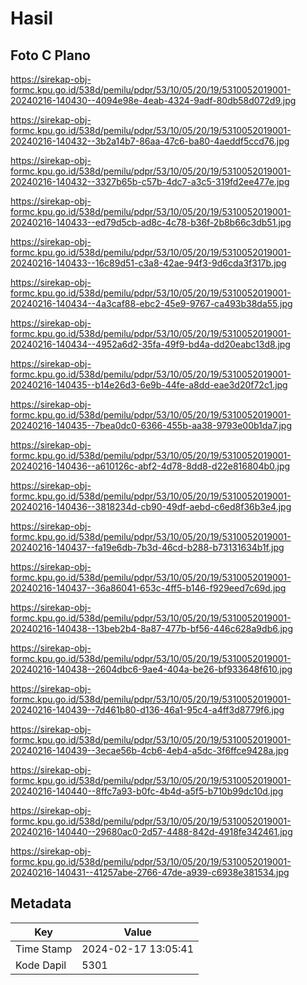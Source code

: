 # Hasil

## Foto C Plano

https://sirekap-obj-formc.kpu.go.id/538d/pemilu/pdpr/53/10/05/20/19/5310052019001-20240216-140430--4094e98e-4eab-4324-9adf-80db58d072d9.jpg

https://sirekap-obj-formc.kpu.go.id/538d/pemilu/pdpr/53/10/05/20/19/5310052019001-20240216-140432--3b2a14b7-86aa-47c6-ba80-4aeddf5ccd76.jpg

https://sirekap-obj-formc.kpu.go.id/538d/pemilu/pdpr/53/10/05/20/19/5310052019001-20240216-140432--3327b65b-c57b-4dc7-a3c5-319fd2ee477e.jpg

https://sirekap-obj-formc.kpu.go.id/538d/pemilu/pdpr/53/10/05/20/19/5310052019001-20240216-140433--ed79d5cb-ad8c-4c78-b36f-2b8b66c3db51.jpg

https://sirekap-obj-formc.kpu.go.id/538d/pemilu/pdpr/53/10/05/20/19/5310052019001-20240216-140433--16c89d51-c3a8-42ae-94f3-9d6cda3f317b.jpg

https://sirekap-obj-formc.kpu.go.id/538d/pemilu/pdpr/53/10/05/20/19/5310052019001-20240216-140434--4a3caf88-ebc2-45e9-9767-ca493b38da55.jpg

https://sirekap-obj-formc.kpu.go.id/538d/pemilu/pdpr/53/10/05/20/19/5310052019001-20240216-140434--4952a6d2-35fa-49f9-bd4a-dd20eabc13d8.jpg

https://sirekap-obj-formc.kpu.go.id/538d/pemilu/pdpr/53/10/05/20/19/5310052019001-20240216-140435--b14e26d3-6e9b-44fe-a8dd-eae3d20f72c1.jpg

https://sirekap-obj-formc.kpu.go.id/538d/pemilu/pdpr/53/10/05/20/19/5310052019001-20240216-140435--7bea0dc0-6366-455b-aa38-9793e00b1da7.jpg

https://sirekap-obj-formc.kpu.go.id/538d/pemilu/pdpr/53/10/05/20/19/5310052019001-20240216-140436--a610126c-abf2-4d78-8dd8-d22e816804b0.jpg

https://sirekap-obj-formc.kpu.go.id/538d/pemilu/pdpr/53/10/05/20/19/5310052019001-20240216-140436--3818234d-cb90-49df-aebd-c6ed8f36b3e4.jpg

https://sirekap-obj-formc.kpu.go.id/538d/pemilu/pdpr/53/10/05/20/19/5310052019001-20240216-140437--fa19e6db-7b3d-46cd-b288-b73131634b1f.jpg

https://sirekap-obj-formc.kpu.go.id/538d/pemilu/pdpr/53/10/05/20/19/5310052019001-20240216-140437--36a86041-653c-4ff5-b146-f929eed7c69d.jpg

https://sirekap-obj-formc.kpu.go.id/538d/pemilu/pdpr/53/10/05/20/19/5310052019001-20240216-140438--13beb2b4-8a87-477b-bf56-446c628a9db6.jpg

https://sirekap-obj-formc.kpu.go.id/538d/pemilu/pdpr/53/10/05/20/19/5310052019001-20240216-140438--2604dbc6-9ae4-404a-be26-bf933648f610.jpg

https://sirekap-obj-formc.kpu.go.id/538d/pemilu/pdpr/53/10/05/20/19/5310052019001-20240216-140439--7d461b80-d136-46a1-95c4-a4ff3d8779f6.jpg

https://sirekap-obj-formc.kpu.go.id/538d/pemilu/pdpr/53/10/05/20/19/5310052019001-20240216-140439--3ecae56b-4cb6-4eb4-a5dc-3f6ffce9428a.jpg

https://sirekap-obj-formc.kpu.go.id/538d/pemilu/pdpr/53/10/05/20/19/5310052019001-20240216-140440--8ffc7a93-b0fc-4b4d-a5f5-b710b99dc10d.jpg

https://sirekap-obj-formc.kpu.go.id/538d/pemilu/pdpr/53/10/05/20/19/5310052019001-20240216-140440--29680ac0-2d57-4488-842d-4918fe342461.jpg

https://sirekap-obj-formc.kpu.go.id/538d/pemilu/pdpr/53/10/05/20/19/5310052019001-20240216-140431--41257abe-2766-47de-a939-c6938e381534.jpg


## Metadata

| Key        | Value               |
| ---------- | ------------------- |
| Time Stamp | 2024-02-17 13:05:41 |
| Kode Dapil | 5301                |



